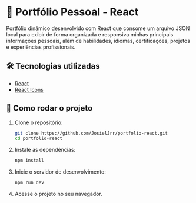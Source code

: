 # 💼 Portfólio Pessoal - React

Portfólio dinâmico desenvolvido com React que consome um arquivo JSON local para exibir de forma organizada e responsiva minhas principais informações pessoais, além de habilidades, idiomas, certificações, projetos e experiências profissionais.

## 🛠️ Tecnologias utilizadas

- [React](https://react.dev/)
- [React Icons](https://react-icons.github.io/react-icons/)

## 🚀 Como rodar o projeto

1. Clone o repositório:

   ```bash
   git clone https://github.com/JosielJrr/portfolio-react.git
   cd portfolio-react
   ```

2. Instale as dependências:

   ```bash
   npm install
   ```

3. Inicie o servidor de desenvolvimento:

   ```bash
   npm run dev
   ```

4. Acesse o projeto no seu navegador.
